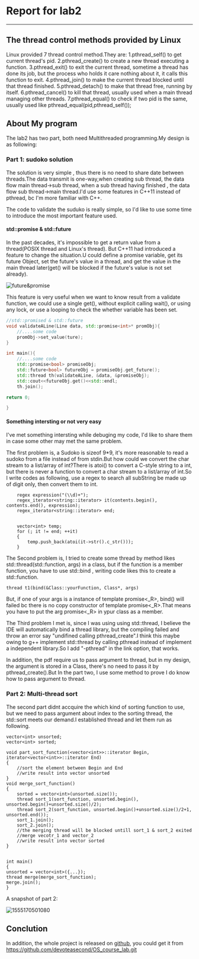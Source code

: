 # Report for lab2

------
## The thread control methods provided by Linux

Linux provided 7 thread control method.They are:
1.pthread_self() to get current thread's pid.
2.pthread_create() to create a new thread executing a function.
3.pthread_exit() to exit the current thread, sometime a thread has done its job, but the process who holds it  care nothing about it, it calls this function to exit.
4.pthread_join() to make the current thread blocked until that thread finished.
5.pthread_detach() to make that thread free, running by itself.
6.pthread_cancel() to kill that thread, usually used when a main thread managing other threads.
7.pthread_equal() to check if two pid is the same, usually used like pthread_equal(pid,pthread_self());



## About My program
The lab2 has two part, both need Multithreaded programming.My design is as following:

### Part 1: sudoko solution

The solution is very simple , thus there is no need to share date between threads.The data transmit is one-way,when creating sub thread, the data flow main thread->sub thread, when a sub thread having finished , the data flow sub thread->main thread.I'd use some features in C++11 instead of pthread, bc I'm more familiar with C++.

The code to validate the suduko is really simple, so I'd like to use some time to introduce the most important feature used.

#### std::promise & std::future

In the past decades, it's impossible to get a return value from a thread(POSIX thread and Linux's thread). But C++11 had introduced a feature to change the situation.U could define a promise variable, get its future Object, set the future's value in a thread, and get the value in the main thread later(get() will be blocked if the future's value is not set already). 

![future&promise](C:\Users\CROW\Documents\future&promise.png)

This feature is very useful when we want to know result from a validate function, we could use a single get(), without explicit calling wait(), or using any lock, or use a looping to check the whether variable has been set.

```c++
//std::promised & std::future
void validateALine(Line data, std::promise<int>* promObj){
	//....some code
	promObj->set_value(ture);
}

int main(){
    //....some code
	std::promise<bool> promiseObj;
	std::future<bool> futureObj = promiseObj.get_future();
	std::thread th(validateALine, &data, &promiseObj);
	std::cout<<futureObj.get()<<std::endl;
	th.join();

return 0;

}
```

#### Something intersting or not very easy

I've met something intersting while debuging my code, I'd like to share them in case some other may met the same problem. 

The first problem is, a Sudoko is sizeof 9*9, it's more reasonable to read a sudoko from a file instead of from stdin.But how could we convert the char stream to a list/array of int?There is atoi() to convert a C-style string to a int, but there is never a function to convert a char stream to a list/array of int.So I write codes as following, use a regex to search all subString be made up of digit only, then convert them to int.
```
    regex expression("(\\d)+");
	regex_iterator<string::iterator> it(contents.begin(), contents.end(), expression);
	regex_iterator<string::iterator> end;


	vector<int> temp;
	for (; it != end; ++it)
	{
		temp.push_back(atoi(it->str().c_str()));
	}
```

The Second problem is, I tried to create some thread by method likes std::thread(std::function, args) in a class, but if the function is a member function, you have to use std::bind , writing code likes this to create a std::function.
```
thread t1(bind(&Class::yourFunction, Class*, args)
```
But, if one of your args is a instance of template promise<_R>, bind() will failed bc there is no copy constructor of template promise<_R>.That means you have to put the arg promise<_R> in ypur class as a member.

The Third problem I met is, since I was using using std::thread, I believe the IDE will automatically bind a thread library, but the compiling failed and throw an error say "undifined calling pthread_create".I think this maybe owing to g++ implement std::thread by calling pthread instead of implement a independent library.So I add "-pthread" in the link option, that works.

In addition, the pdf require us to pass argument to thread, but in my design, the argument is stored in a Class, there's no need to pass it by pthread_create().But In the part two, I use some method to prove I do know how to pass argument to thread. 

### Part 2: Multi-thread sort

The second part didnt accquire the which kind of sorting function to use, but we need to pass argument about index to the sorting thread, the std::sort meets our demand.I established thread and let them run as following.
```
vector<int> unsorted;
vector<int> sorted;

void part_sort_function(<vector<int>>::iterator Begin, iterator<vector<int>>::iterator End)
{
    //sort the element between Begin and End
    //write result into vector unsorted
}
void merge_sort_function()
{
    sorted = vector<int>(unsorted.size());
    thread sort_1(sort_function, unsorted.begin(), unsorted.begin()+unsorted.size()/2);
    thread sort_2(sort_function, unsorted.begin()+unsorted.size()/2+1, unsorted.end());
    sort_1.join();
    sort_2.join();
    //the merging thread will be blocked untill sort_1 & sort_2 exited
    //merge vecotr_1 and vector_2
    //write result into vector sorted
}


int main()
{
unsorted = vector<int>({...});
thread merge(merge_sort_function);
merge.join();
}
```

A snapshot of part 2:

![1555170501080](C:\Users\CROW\Documents\1555170501080.png)

## Conclution

In addition, the whole project is released on [github](https://github.com/devoteasecond/OS_course_lab), you could get it from https://github.com/devoteasecond/OS_course_lab.git